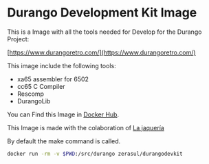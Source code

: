 # Durango Development Kit Image

This is a Image with all the tools needed for Develop for the Durango Project:

[https://www.durangoretro.com/](https://www.durangoretro.com/)

This image include the following tools:

* xa65 assembler for 6502
* cc65 C Compiler
* Rescomp
* DurangoLib

You can Find this Image in [Docker Hub](https://hub.docker.com/r/zerasul/durangodevkit).

This Image is made with the colaboration of [La jaquería](https://lajaqueria.org)

By default the make command is called.

```bash
docker run -rm -v $PWD:/src/durango zerasul/durangodevkit
```
